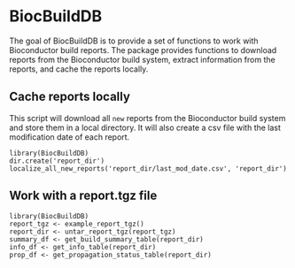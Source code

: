 # BiocBuildDB

The goal of BiocBuildDB is to provide a set of functions to work with
Bioconductor build reports. The package provides functions to download
reports from the Bioconductor build system, extract information from
the reports, and cache the reports locally.

## Cache reports locally

This script will download all `new` reports from the Bioconductor build 
system and store them in a local directory. It will also create a csv 
file with the last modification date of each report.

```
library(BiocBuildDB)
dir.create('report_dir')
localize_all_new_reports('report_dir/last_mod_date.csv', 'report_dir')
```

## Work with a report.tgz file

```
library(BiocBuildDB)
report_tgz <- example_report_tgz()
report_dir <- untar_report_tgz(report_tgz)
summary_df <- get_build_summary_table(report_dir)
info_df <- get_info_table(report_dir)
prop_df <- get_propagation_status_table(report_dir)
```



